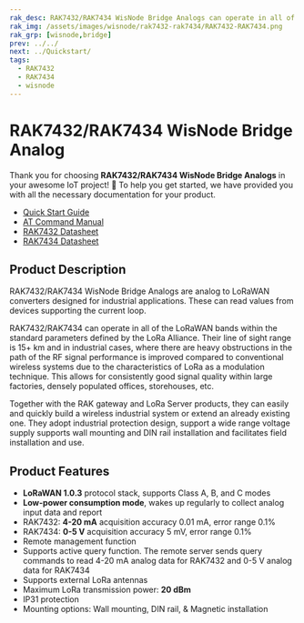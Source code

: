 ```yaml
---
rak_desc: RAK7432/RAK7434 WisNode Bridge Analogs can operate in all of the LoRaWAN bands within the standard parameters defined by the LoRa Alliance. RAK7432 can read the values from devices supporting the 4-20 mA current loop. RAK7434 can read the values from devices supporting the 0-5 V current loop.
rak_img: /assets/images/wisnode/rak7432-rak7434/RAK7432-RAK7434.png
rak_grp: [wisnode,bridge]
prev: ../../
next: ../Quickstart/
tags:
  - RAK7432
  - RAK7434
  - wisnode
---
```


# RAK7432/RAK7434 WisNode Bridge Analog

Thank you for choosing **RAK7432/RAK7434 WisNode Bridge Analogs** in your awesome IoT project! 🎉 To help you get started, we have provided you with all the necessary documentation for your product.

* [Quick Start Guide](../Quickstart/)
* [AT Command Manual](../AT-Command-Manual/)
* [RAK7432 Datasheet](../Datasheet-RAK7432/)
* [RAK7434 Datasheet](../Datasheet-RAK7434/)

## Product Description

RAK7432/RAK7434 WisNode Bridge Analogs are analog to LoRaWAN converters designed for industrial applications. These can read values from devices supporting the current loop.

RAK7432/RAK7434 can operate in all of the LoRaWAN bands within the standard parameters defined by the LoRa Alliance. Their line of sight range is 15+&nbsp;km and in industrial cases, where there are heavy obstructions in the path of the RF signal performance is improved compared to conventional wireless systems due to the characteristics of LoRa as a modulation technique. This allows for consistently good signal quality within large factories, densely populated offices, storehouses, etc.

Together with the RAK gateway and LoRa Server products, they can easily and quickly build a wireless industrial system or extend an already existing one. They adopt industrial protection design, support a wide range voltage supply supports wall mounting and DIN rail installation and facilitates field installation and use.

## Product Features

- **LoRaWAN 1.0.3** protocol stack, supports Class A, B, and C modes
- **Low-power consumption mode**, wakes up regularly to collect analog input data and report
- RAK7432: **4-20&nbsp;mA** acquisition accuracy 0.01&nbsp;mA, error range 0.1%
- RAK7434: **0-5&nbsp;V** acquisition accuracy 5&nbsp;mV, error range 0.1%
- Remote management function
- Supports active query function. The remote server sends query commands to read 4-20&nbsp;mA analog data for RAK7432 and 0-5&nbsp;V analog data for RAK7434
- Supports external LoRa antennas
- Maximum LoRa transmission power: **20&nbsp;dBm**
- IP31 protection
- Mounting options: Wall mounting, DIN rail, & Magnetic installation
